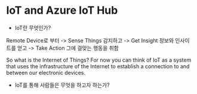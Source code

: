 # IoT and Azure IoT Hub
* IoT란 무엇인가?

Remote Device로 부터 -> Sense Things 감지하고 -> Get Insight 정보와 인사이트를 얻고 -> Take Action 그에 걸맞는 행동을 취함  

>
So what is the Internet of Things? For now you can think of IoT as a system that uses the infrastructure of the Internet to establish a connection to and between our electronic devices.
>

* IoT를 통해 사람들은 무엇을 하고자 하는가? 
